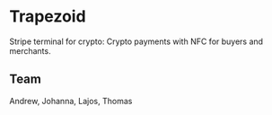 # Trapezoid
Stripe terminal for crypto: Crypto payments with NFC for buyers and merchants.

## Team
Andrew, Johanna, Lajos, Thomas
